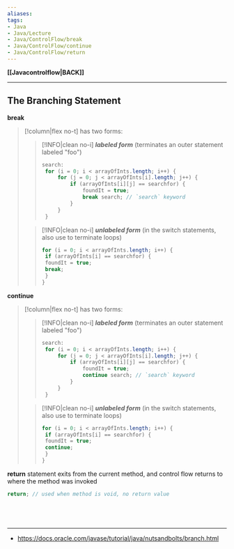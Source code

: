 ```yaml
---
aliases:
tags:
- Java
- Java/Lecture
- Java/ControlFlow/break
- Java/ControlFlow/continue
- Java/ControlFlow/return
---
```

**[[Javacontrolflow|BACK]]**

---
## The Branching Statement
**break**
>[!column|flex no-t] has two forms:
>>[!INFO|clean no-i] ***labeled form***
>> (terminates an outer statement labeled "foo")
>> ```java
>> search:
>> 	for (i = 0; i < arrayOfInts.length; i++) {
>> 		for (j = 0; j < arrayOfInts[i].length; j++) {
>> 			if (arrayOfInts[i][j] == searchfor) {
>> 				foundIt = true;
>> 				break search; // `search` keyword
>> 			}
>> 		}
>> 	}
>> ```
>
>>[!INFO|clean no-i] ***unlabeled form***
>> (in the switch statements, also use to terminate loops)
>> ```java
>> for (i = 0; i < arrayOfInts.length; i++) {
>> 	if (arrayOfInts[i] == searchfor) {
>> 	foundIt = true;
>> 	break;
>> 	}
>> }
>> ```

**continue**
>[!column|flex no-t] has two forms:
>>[!INFO|clean no-i] ***labeled form***
>> (terminates an outer statement labeled "foo")
>> ```java
>> search:
>> 	for (i = 0; i < arrayOfInts.length; i++) {
>> 		for (j = 0; j < arrayOfInts[i].length; j++) {
>> 			if (arrayOfInts[i][j] == searchfor) {
>> 				foundIt = true;
>> 				continue search; // `search` keyword
>> 			}
>> 		}
>> 	}
>> ```
>
>>[!INFO|clean no-i] ***unlabeled form***
>> (in the switch statements, also use to terminate loops)
>> ```java
>> for (i = 0; i < arrayOfInts.length; i++) {
>> 	if (arrayOfInts[i] == searchfor) {
>> 	foundIt = true;
>> 	continue;
>> 	}
>> }
>> ```

**return**
statement exits from the current method, and control flow returns to where the method was invoked
```java
return; // used when method is void, no return value
```

<br>

# 
---
- https://docs.oracle.com/javase/tutorial/java/nutsandbolts/branch.html